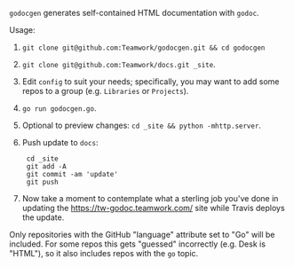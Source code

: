 `godocgen` generates self-contained HTML documentation with `godoc`.

Usage:

1. `git clone git@github.com:Teamwork/godocgen.git && cd godocgen`
2. `git clone git@github.com:Teamwork/docs.git _site`.
3. Edit `config` to suit your needs; specifically, you may want to add some
   repos to a group (e.g. `Libraries` or `Projects`).
4. `go run godocgen.go`.
5. Optional to preview changes: `cd _site && python -mhttp.server`.
6. Push update to `docs`:

		cd _site
		git add -A
		git commit -am 'update'
		git push

7. Now take a moment to contemplate what a sterling job you've done in updating
   the https://tw-godoc.teamwork.com/ site while Travis deploys the update.

Only repositories with the GitHub "language" attribute set to "Go" will be
included. For some repos this gets "guessed" incorrectly (e.g. Desk is "HTML"),
so it also includes repos with the `go` topic.
